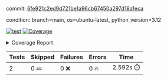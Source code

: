 commit: [6fe921c2ed9d721be1a96cb67450a297d18a1eca](https://github.com/rcmdnk/boto3-session/tree/6fe921c2ed9d721be1a96cb67450a297d18a1eca)

condition: branch=main, os=ubuntu-latest, python_version=3.12

[![test](https://github.com/rcmdnk/boto3-session/actions/workflows/test.yml/badge.svg)](https://github.com/rcmdnk/boto3-session/actions/runs/11336235088)
<a href="https://github.com/rcmdnk/boto3-session/blob/6fe921c2ed9d721be1a96cb67450a297d18a1eca/README.md"><img alt="Coverage" src="https://img.shields.io/badge/Coverage-47%25-orange.svg" /></a><details><summary>Coverage Report </summary><table><tr><th>File</th><th>Stmts</th><th>Miss</th><th>Cover</th><th>Missing</th></tr><tbody><tr><td colspan="5"><b>src/boto3_session</b></td></tr><tr><td>&nbsp; &nbsp;<a href="https://github.com/rcmdnk/boto3-session/blob/6fe921c2ed9d721be1a96cb67450a297d18a1eca/src/boto3_session/session.py">session.py</a></td><td>59</td><td>34</td><td>42%</td><td><a href="https://github.com/rcmdnk/boto3-session/blob/6fe921c2ed9d721be1a96cb67450a297d18a1eca/src/boto3_session/session.py#L11-L14">11&ndash;14</a>, <a href="https://github.com/rcmdnk/boto3-session/blob/6fe921c2ed9d721be1a96cb67450a297d18a1eca/src/boto3_session/session.py#L56">56</a>, <a href="https://github.com/rcmdnk/boto3-session/blob/6fe921c2ed9d721be1a96cb67450a297d18a1eca/src/boto3_session/session.py#L64-L66">64&ndash;66</a>, <a href="https://github.com/rcmdnk/boto3-session/blob/6fe921c2ed9d721be1a96cb67450a297d18a1eca/src/boto3_session/session.py#L69-L89">69&ndash;89</a>, <a href="https://github.com/rcmdnk/boto3-session/blob/6fe921c2ed9d721be1a96cb67450a297d18a1eca/src/boto3_session/session.py#L92-L110">92&ndash;110</a>, <a href="https://github.com/rcmdnk/boto3-session/blob/6fe921c2ed9d721be1a96cb67450a297d18a1eca/src/boto3_session/session.py#L113-L117">113&ndash;117</a>, <a href="https://github.com/rcmdnk/boto3-session/blob/6fe921c2ed9d721be1a96cb67450a297d18a1eca/src/boto3_session/session.py#L120-L121">120&ndash;121</a>, <a href="https://github.com/rcmdnk/boto3-session/blob/6fe921c2ed9d721be1a96cb67450a297d18a1eca/src/boto3_session/session.py#L124-L125">124&ndash;125</a></td></tr><tr><td><b>TOTAL</b></td><td><b>64</b></td><td><b>34</b></td><td><b>47%</b></td><td>&nbsp;</td></tr></tbody></table></details>

| Tests | Skipped | Failures | Errors | Time |
| ----- | ------- | -------- | -------- | ------------------ |
| 2 | 0 :zzz: | 0 :x: | 0 :fire: | 2.592s :stopwatch: |

